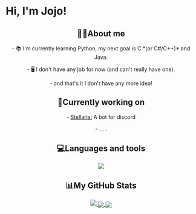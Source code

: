 # Hi, I'm Jojo!


<h2 align="center">👋🏻About me</h2>

<p align ="center">- 📚 I'm currently learning Python, my next goal is C *(or C#/C++)* and Java. </p>

<p align ="center">- 🖥️ I don't have any job for now (and can't really have one). </p>

<p align ="center"> - and that's it I don't have any more idea! </p>

<h2 align="center">📝Currently working on</h2>

<p align="center">- <a href="https://github.com/JojoFR1/Stellaria-Bot">Stellaria:</a> A bot for discord</p>

<p align="center"> - . . . </p>

<h2 align="center">💻Languages and tools</h2>
<div align ="center">
  <a href="https://skillicons.dev">
    <img align ="center" src="https://skillicons.dev/icons?i=python,vscode,discord,bots,github,git"/>
  </a>
</div>

<h2 align="center">📊My GitHub Stats</h2>

<div align ="center">
  <a href="https://github.com/JojoFR11/">
    <img src="https://github-readme-stats.vercel.app/api?username=jojofr1&show_icons=true&include_all_commits=true&theme=codeSTACKr" />
  </a>
  <a href="https://wakatime.com/@JojoFR1">
    <img align="center" src="https://github-readme-stats.vercel.app/api/wakatime?username=@jojofr1&theme=codeSTACKr" />
  </a>
  <a href="https://github.com/JojoFR1">
    <img align="center" src="https://github-readme-stats.vercel.app/api/top-langs/?username=jojofr1&theme=codeSTACKr" />
  </a>
</div>
